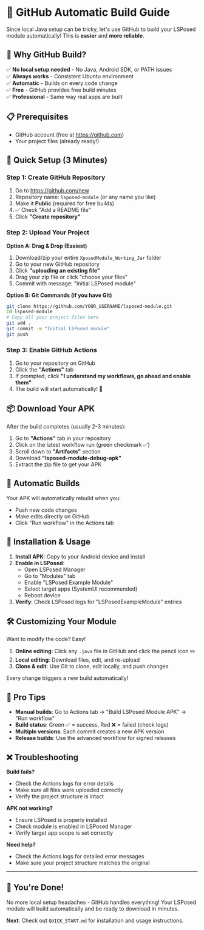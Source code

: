 # 🚀 GitHub Automatic Build Guide

Since local Java setup can be tricky, let's use GitHub to build your LSPosed module automatically! This is **easier** and **more reliable**.

## 🎯 Why GitHub Build?

✅ **No local setup needed** - No Java, Android SDK, or PATH issues  
✅ **Always works** - Consistent Ubuntu environment  
✅ **Automatic** - Builds on every code change  
✅ **Free** - GitHub provides free build minutes  
✅ **Professional** - Same way real apps are built  

## 📋 Prerequisites

- GitHub account (free at https://github.com)
- Your project files (already ready!)

## 🚀 Quick Setup (3 Minutes)

### Step 1: Create GitHub Repository

1. Go to https://github.com/new
2. Repository name: `lsposed-module` (or any name you like)
3. Make it **Public** (required for free builds)
4. ✅ Check "Add a README file"
5. Click **"Create repository"**

### Step 2: Upload Your Project

**Option A: Drag & Drop (Easiest)**
1. Download/zip your entire `XposedModule_Working_Jar` folder
2. Go to your new GitHub repository
3. Click **"uploading an existing file"**
4. Drag your zip file or click "choose your files"
5. Commit with message: "Initial LSPosed module"

**Option B: Git Commands (if you have Git)**
```bash
git clone https://github.com/YOUR_USERNAME/lsposed-module.git
cd lsposed-module
# Copy all your project files here
git add .
git commit -m "Initial LSPosed module"
git push
```

### Step 3: Enable GitHub Actions

1. Go to your repository on GitHub
2. Click the **"Actions"** tab
3. If prompted, click **"I understand my workflows, go ahead and enable them"**
4. The build will start automatically! 🎉

## 📦 Download Your APK

After the build completes (usually 2-3 minutes):

1. Go to **"Actions"** tab in your repository
2. Click on the latest workflow run (green checkmark ✅)
3. Scroll down to **"Artifacts"** section
4. Download **"lsposed-module-debug-apk"**
5. Extract the zip file to get your APK

## 🔄 Automatic Builds

Your APK will automatically rebuild when you:
- Push new code changes
- Make edits directly on GitHub
- Click "Run workflow" in the Actions tab

## 📱 Installation & Usage

1. **Install APK**: Copy to your Android device and install
2. **Enable in LSPosed**: 
   - Open LSPosed Manager
   - Go to "Modules" tab
   - Enable "LSPosed Example Module"
   - Select target apps (SystemUI recommended)
   - Reboot device
3. **Verify**: Check LSPosed logs for "LSPosedExampleModule" entries

## 🛠 Customizing Your Module

Want to modify the code? Easy!

1. **Online editing**: Click any `.java` file in GitHub and click the pencil icon ✏️
2. **Local editing**: Download files, edit, and re-upload
3. **Clone & edit**: Use Git to clone, edit locally, and push changes

Every change triggers a new build automatically!

## 🎯 Pro Tips

- **Manual builds**: Go to Actions tab → "Build LSPosed Module APK" → "Run workflow"
- **Build status**: Green ✅ = success, Red ❌ = failed (check logs)
- **Multiple versions**: Each commit creates a new APK version
- **Release builds**: Use the advanced workflow for signed releases

## ❌ Troubleshooting

**Build fails?**
- Check the Actions logs for error details
- Make sure all files were uploaded correctly
- Verify the project structure is intact

**APK not working?**
- Ensure LSPosed is properly installed
- Check module is enabled in LSPosed Manager
- Verify target app scope is set correctly

**Need help?**
- Check the Actions logs for detailed error messages
- Make sure your project structure matches the original

---

## 🎉 You're Done!

No more local setup headaches - GitHub handles everything! Your LSPosed module will build automatically and be ready to download in minutes.

**Next**: Check out `QUICK_START.md` for installation and usage instructions.
